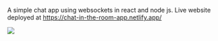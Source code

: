 A simple chat app using websockets in react and node js. 
Live website deployed at  https://chat-in-the-room-app.netlify.app/

![](chat.gif)
